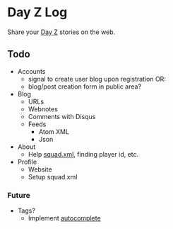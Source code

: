 # Day Z Log

Share your <a href="http://dayzmod.com">Day Z</a> stories on the web.

## Todo

- Accounts
    - signal to create user blog upon registration OR:
    - blog/post creation form in public area?
- Blog
    - URLs 
    - Webnotes
    - Comments with Disqus
    - Feeds
        - Atom XML
        - Json
- About
    - Help <a href="http://community.bistudio.com/wiki/squad.xml">squad.xml</a>, finding player id, etc.
- Profile
    - Website
    - Setup squad.xml

### Future


- Tags?
    - Implement [autocomplete](https://github.com/Jaza/django-taggit-autocomplete)
